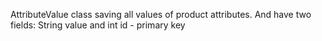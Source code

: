 AttributeValue class saving all values of product attributes. And have two fields: String value and int id - primary key